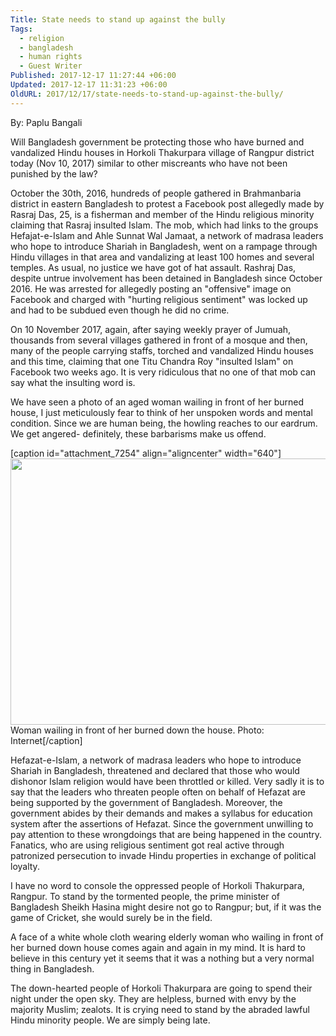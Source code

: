 ```yaml
---
Title: State needs to stand up against the bully
Tags:
  - religion
  - bangladesh
  - human rights
  - Guest Writer
Published: 2017-12-17 11:27:44 +06:00
Updated: 2017-12-17 11:31:23 +06:00
OldURL: 2017/12/17/state-needs-to-stand-up-against-the-bully/
---
```


By: Paplu Bangali

Will Bangladesh government be protecting those who have burned and vandalized Hindu houses in Horkoli Thakurpara village of Rangpur district today (Nov 10, 2017) similar to other miscreants who have not been punished by the law?

October the 30th, 2016, hundreds of people gathered in Brahmanbaria district in eastern Bangladesh to protest a Facebook post allegedly made by Rasraj Das, 25, is a fisherman and member of the Hindu religious minority claiming that Rasraj insulted Islam. The mob, which had links to the groups Hefajat-e-Islam and Ahle Sunnat Wal Jamaat, a network of madrasa leaders who hope to introduce Shariah in Bangladesh, went on a rampage through Hindu villages in that area and vandalizing at least 100 homes and several temples. As usual, no justice we have got of hat assault. Rashraj Das, despite untrue involvement has been detained in Bangladesh since October 2016. He was arrested for allegedly posting an "offensive" image on Facebook and charged with "hurting religious sentiment" was locked up and had to be subdued even though he did no crime.

On 10 November 2017, again, after saying weekly prayer of Jumuah, thousands from several villages gathered in front of a mosque and then, many of the people carrying staffs, torched and vandalized Hindu houses and this time, claiming that one Titu Chandra Roy "insulted Islam" on Facebook two weeks ago. It is very ridiculous that no one of that mob can say what the insulting word is.

We have seen a photo of an aged woman wailing in front of her burned house, I just meticulously fear to think of her unspoken words and mental condition. Since we are human being, the howling reaches to our eardrum. We get angered- definitely, these barbarisms make us offend.

[caption id="attachment_7254" align="aligncenter" width="640"]<a href="https://enblog.muktomona.com/2017/12/17/state-needs-to-stand-up-against-the-bully/rongpur-burning/" rel="attachment wp-att-7254"><img class="size-full wp-image-7254" src="/wp-content/uploads/2017/12/Rongpur-burning.jpg" alt="" width="640" height="426" /></a> Woman wailing in front of her burned down the house. Photo: Internet[/caption]

Hefazat-e-Islam, a network of madrasa leaders who hope to introduce Shariah in Bangladesh, threatened and declared that those who would dishonor Islam religion would have been throttled or killed. Very sadly it is to say that the leaders who threaten people often on behalf of Hefazat are being supported by the government of Bangladesh. Moreover, the government abides by their demands and makes a syllabus for education system after the assertions of Hefazat. Since the government unwilling to pay attention to these wrongdoings that are being happened in the country. Fanatics, who are using religious sentiment got real active through patronized persecution to invade Hindu properties in exchange of political loyalty.

I have no word to console the oppressed people of Horkoli Thakurpara, Rangpur. To stand by the tormented people, the prime minister of Bangladesh Sheikh Hasina might desire not go to Rangpur; but, if it was the game of Cricket, she would surely be in the field.

A face of a white whole cloth wearing elderly woman who wailing in front of her burned down house comes again and again in my mind. It is hard to believe in this century yet it seems that it was a nothing but a very normal thing in Bangladesh.

The down-hearted people of Horkoli Thakurpara are going to spend their night under the open sky. They are helpless, burned with envy by the majority Muslim; zealots. It is crying need to stand by the abraded lawful Hindu minority people. We are simply being late.
